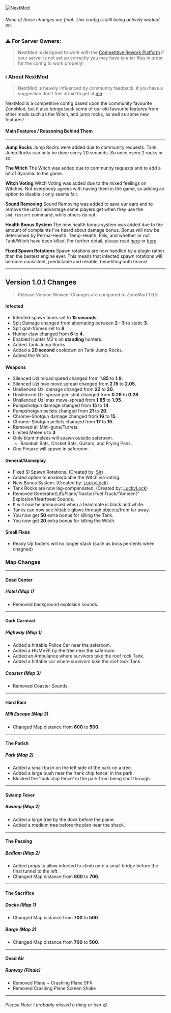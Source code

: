 ![NextMod](https://i.imgur.com/HnT19l1.png)
###### None of these changes are final. This config is still being actively worked on.

### ⚠ For Server Owners:
> NextMod is designed to work with the [Competitive Rework Platform](https://github.com/SirPlease/L4D2-Competitive-Rework) if your server is not set up correctly you may have to alter files in order for the config to work properly!

### ℹ About NextMod
> NextMod is heavily influenced by community feedback, if you have a suggestion don't feel afraid to get at [me](https://steamcommunity.com/id/lonesome-spoon/).
 
NextMod is a competitive config based upon the community favourite ZoneMod, but it also brings back some of our old favourite features from other mods such as the Witch, and jump rocks, as well as some new features!

#### Main Features / Reasoning Behind Them
---
**Jump Rocks** 
Jump Rocks were added due to community requests. Tank Jump Rocks can only be done every 20 seconds. So once every 2 rocks or so.

**The Witch**
The Witch was added due to community requests and to add a bit of dynamic to the game.

**Witch Voting**
 Witch Voting was added due to the mixed feelings on Witches. Not everybody agrees with having them in the game, so adding an option to disable it only seems fair.

**Sound Removing**
Sound Removing was added to save our ears and to remove the unfair advantage some players get when they use the `snd_restart` command, while others do not.

**Health Bonus System**
The new health bonus system was added due to the amount of complaints I've heard about damage bonus. Bonus will now be determined by Perma-Health, Temp-Health, Pills, and whether or not Tank/Witch have been killed. For further detail, please read [here](https://camo.githubusercontent.com/d86c7163fdf887d943947ba2accf7e74c32632e7/68747470733a2f2f692e696d6775722e636f6d2f63517471747a312e706e67) or [here](https://github.com/LuckyServ/sourcemod-plugins/blob/master/source/l4d2_health_temp_bonus.sp)

**Fixed Spawn Rotations**
Spawn rotations are now handled by a plugin rather than the bestest engine ever. This means that infected spawn rotations will be more consistent, predictable and reliable, benefiting both teams!

---
## Version 1.0.1 Changes
> Release Version Wowee! Changes are compared to ZoneMod 1.9.3
#### Infected
* Infected spawn times set to **15 seconds**
* Spit Damage changed from alternating between **2 - 3** to static **3**.
* Spit god-frames set to **6**.
* Hunter claw changed from **6** to **4**.
* Enabled Hunter M2's on **standing** hunters.
* Added Tank Jump Rocks.
* Added a **20 second** cooldown on Tank Jump Rocks.
* Added the Witch.
#### Weapons
* Silenced Uzi reload speed changed from **1.85** to **1.9**.
* Silenced Uzi max move spread changed from **2.15** to **2.05**.
* Unsilenced Uzi damage changed from **22** to **20**.
* Unsilenced Uzi spread per-shot changed from **0.26** to **0.28**.
* Unsilenced Uzi max move-spread from **1.85** to **1.95**.
* Pumpshotgun damage changed from **15** to **14**.
* Pumpshotgun pellets changed from **21** to **20**.
* Chrome-Shotgun damage changed from **16** to **15**.
* Chrome-Shotgun pellets changed from **17** to **15**.
* Removed all Mini-guns/Turrets.
* Limited Melee's to **3**
* Only blunt melees will spawn outside saferoom.
    * Baseball Bats, Cricket Bats, Guitars, and Frying Pans.
* One Fireaxe will spawn in saferoom.
#### General/Gameplay
* Fixed SI Spawn Rotations. (Created by: [Sir](https://github.com/SirPlease/))
* Added option to enable/diable the Witch via voting.
* New Bonus System. (Created by: [LuckyLock](https://github.com/LuckyServ))
* Tank Rocks are now lag-compensated. (Created by: [LuckyLock](https://github.com/LuckyServ))
* Removed Generator/Lift/Plane/Tractor/Fuel Truck/"Ambient" Explosion/Heartbeat Sounds.
* It will now be announced when a teammate is black and white.
* Tanks can now see hittable glows through objects/from far away.
* You now get **50** extra bonus for killing the Tank.
* You now get **20** extra bonus for killing the Witch.
#### Small Fixes
* Ready Up footers will no longer stack (such as boss percents when chagned)
### Map Changes
---
#### Dead Center
##### Hotel (Map 1)
* Removed background explosion sounds.
---
#### Dark Carnival
##### Highway (Map 1)
* Added a hittable Police Car near the saferoom.
* Added a HUMVEE by the tree near the saferoom.
* Added an Ambulance where survivors take the roof rock Tank.
* Added a hittable car where survivors take the roof rock Tank.
##### Coaster (Map 3)
* Removed Coaster Sounds.
---
#### Hard Rain
##### Mill Escape (Map 3)
* Changed Map distance from **600** to **500**.
---
#### The Parish
##### Park (Map 2)
* Added a small bush on the left side of the park on a tree.
* Added a large bush near the 'tank chip fence' in the park.
* Blocked the 'tank chip fence' in the park from being shot through.
---
#### Swamp Fever
##### Swamp (Map 2)
* Added a large tree by the dock before the plane.
* Added a medium tree before the plan near the shack.
---
#### The Passing
##### Bedlam (Map 2)
* Added props to allow infected to climb onto a small bridge before the final tunnel to the left.
* Changed Map distance from **800** to **700**.
---
#### The Sacrifice
##### Docks (Map 1)
* Changed Map distance from **700** to **500**.
##### Barge (Map 2)
* Changed Map distance from **700** to **500**.
---
#### Dead Air
##### Runway (Finale)
* Removed Plane + Crashing Plane SFX
* Removed Crashing Plane Screen Shake
---
###### Please Note: I probably missed a thing or two 😃
